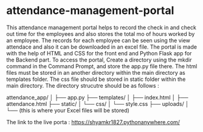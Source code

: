 # attendance-management-portal
This attendance management portal helps to record the check in and check out time for the employees and also stores the total mo of hours worked by an employee.
The records for each employee can be seen using the view attendace and also it can be downloaded in an excel file.
The portal is made with the help of HTML and CSS for the front end and Python Flask app for the Backend part.
To access the portal,
Create a directory using the mkdir command in the Command Prompt, and store the app.py file there.
The html files must be stored in an another directory within the main directory as templates folder.
The css file should be stored in static folder within the main directory.
The directory strucutre should be as follows :

attendance_app/
│
├── app.py
├── templates/
│   ├── index.html
│   ├── attendance.html
├── static/
│   └── css/
│       └── style.css
├── uploads/
│   └── (this is where your Excel files will be stored)


The link to the live porta :
https://shyamkr1827.pythonanywhere.com/
